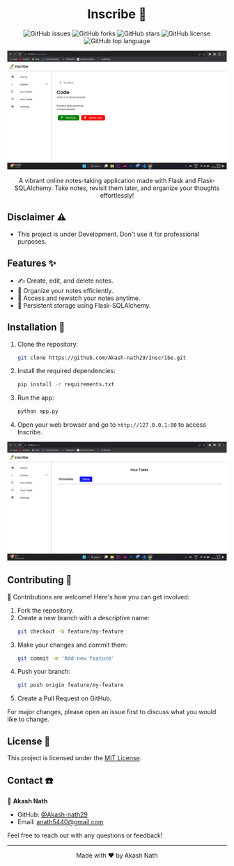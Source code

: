 <h1 align="center">Inscribe 📝</h1>
<p align="center">
  <img src="https://img.shields.io/github/issues/Akash-nath29/Inscribe?style=for-the-badge" alt="GitHub issues" />
  <img src="https://img.shields.io/github/forks/Akash-nath29/Inscribe?style=for-the-badge" alt="GitHub forks" />
  <img src="https://img.shields.io/github/stars/Akash-nath29/Inscribe?style=for-the-badge" alt="GitHub stars" />
  <img src="https://img.shields.io/github/license/Akash-nath29/Inscribe?style=for-the-badge" alt="GitHub license" />
  <img src="https://img.shields.io/github/languages/top/Akash-nath29/Inscribe?style=for-the-badge" alt="GitHub top language" />
</p>

<!-- <img src="https://github.com/Akash-nath29/Inscribe/blob/main/static/img/demoImages/notesPage.png" width="300"> -->
![Noes Page](https://github.com/Akash-nath29/Inscribe/blob/main/static/img/demoImages/notesPage.png)

<p align="center">A vibrant online notes-taking application made with Flask and Flask-SQLAlchemy. Take notes, revisit them later, and organize your thoughts effortlessly!</p>

<!-- Add a screenshot or GIF of your app if possible -->

## Disclaimer ⚠️

- This project is under Development. Don't use it for professional purposes.

## Features ✨

- ✍️ Create, edit, and delete notes.
- 📂 Organize your notes efficiently.
- 🔄 Access and rewatch your notes anytime.
- 💾 Persistent storage using Flask-SQLAlchemy.

## Installation 🚀

1. Clone the repository:
   ```bash
   git clone https://github.com/Akash-nath29/Inscribe.git
   ```
2. Install the required dependencies:
   ```bash
   pip install -r requirements.txt
   ```
3. Run the app:
   ```bash
   python app.py
   ```
4. Open your web browser and go to `http://127.0.0.1:80` to access Inscribe.

![Task Page](https://github.com/Akash-nath29/Inscribe/blob/main/static/img/demoImages/taskPage.png)

## Contributing 🤝

🎉 Contributions are welcome! Here's how you can get involved:

1. Fork the repository.
2. Create a new branch with a descriptive name:
   ```bash
   git checkout -b feature/my-feature
   ```
3. Make your changes and commit them:
   ```bash
   git commit -m 'Add new feature'
   ```
4. Push your branch:
   ```bash
   git push origin feature/my-feature
   ```
5. Create a Pull Request on GitHub.

For major changes, please open an issue first to discuss what you would like to change.

## License 📝

This project is licensed under the [MIT License](https://github.com/Akash-nath29/Inscribe/blob/main/LICENSE).

## Contact ☎️

👤 **Akash Nath**
- GitHub: [@Akash-nath29](https://github.com/Akash-nath29)
- Email: anath5440@gmail.com

Feel free to reach out with any questions or feedback!

---

<div align="center">
  <p>Made with ❤️ by Akash Nath</p>
</div>